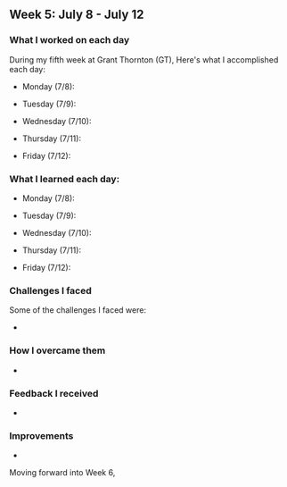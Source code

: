 ## Week 5: July 8 - July 12

### What I worked on each day 

During my fifth week at Grant Thornton (GT), Here's what I accomplished each day:

- Monday (7/8): 


- Tuesday (7/9):


- Wednesday (7/10): 


- Thursday (7/11): 


- Friday (7/12):

### What I learned each day:

- Monday (7/8): 


- Tuesday (7/9):


- Wednesday (7/10): 


- Thursday (7/11): 


- Friday (7/12):


### Challenges I faced

Some of the challenges I faced were:

-

### How I overcame them

-

### Feedback I received

-

### Improvements

- 

Moving forward into Week 6, 

